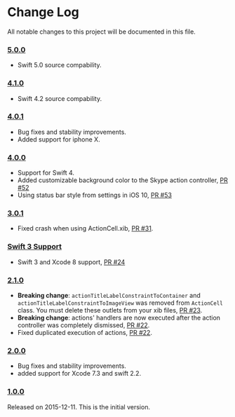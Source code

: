 # Change Log

All notable changes to this project will be documented in this file.

### [5.0.0](https://github.com/xmartlabs/XLActionController/releases/tag/5.0.0)

* Swift 5.0 source compability.

### [4.1.0](https://github.com/xmartlabs/XLActionController/releases/tag/4.1.0)

* Swift 4.2 source compability.

### [4.0.1](https://github.com/xmartlabs/XLActionController/releases/tag/4.0.1)

* Bug fixes and stability improvements.
* Added support for iphone X.

### [4.0.0](https://github.com/xmartlabs/XLActionController/releases/tag/4.0.0)

* Support for Swift 4.
* Added customizable background color to the Skype action controller, [PR #52](https://github.com/xmartlabs/XLActionController/pull/52)
* Using status bar style from settings in iOS 10, [PR #53](https://github.com/xmartlabs/XLActionController/pull/53)

### [3.0.1](https://github.com/xmartlabs/XLActionController/releases/tag/3.0.1)

* Fixed crash when using ActionCell.xib, [PR #31](https://github.com/xmartlabs/XLActionController/pull/31).

### [Swift 3 Support](https://github.com/xmartlabs/XLActionController/releases/tag/3.0.0)

* Swift 3 and Xcode 8 support, [PR #24](https://github.com/xmartlabs/XLActionController/pull/24)

### [2.1.0](https://github.com/xmartlabs/XLActionController/releases/tag/2.1.0)

* **Breaking change**: `actionTitleLabelConstraintToContainer` and `actionTitleLabelConstraintToImageView` was removed from `ActionCell` class. You must delete these outlets from your xib files, [PR #23](https://github.com/xmartlabs/XLActionController/pull/23).
* **Breaking change**: actions' handlers are now executed after the action controller was completely dismissed, [PR #22](https://github.com/xmartlabs/XLActionController/pull/22).
* Fixed duplicated execution of actions, [PR #22](https://github.com/xmartlabs/XLActionController/pull/22).

### [2.0.0](https://github.com/xmartlabs/XLActionController/releases/tag/2.0.0)

* Bug fixes and stability improvements.
* added support for Xcode 7.3 and swift 2.2.

### [1.0.0](https://github.com/xmartlabs/XLActionController/releases/tag/1.0.0)
Released on 2015-12-11. This is the initial version.
